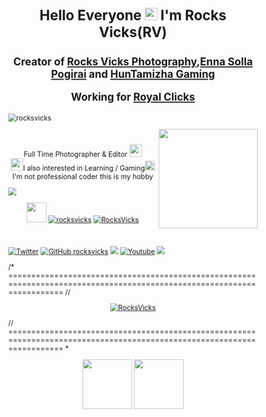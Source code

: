 <h1 align="center">Hello Everyone <img src="https://media.giphy.com/media/hvRJCLFzcasrR4ia7z/giphy.gif" width="25px"> I'm Rocks Vicks(RV) </h1>
<h2 align="center">Creator of <a href="https://www.youtube.com/c/RocksVicksPhotography?sub_confirmation=1" target="_blank">Rocks Vicks Photography</a>,<a href="https://www.youtube.com/c/EnnaSollaPogirai?sub_confirmation=1" target="_blank">Enna Solla Pogirai</a> and <a href="https://www.youtube.com/c/HunTamizha?sub_confirmation=1" target="_blank">HunTamizha Gaming</a> 
<p align="center">Working for <a href="https://www.youtube.com/c/RoyalClicks?sub_confirmation=1" target="_blank">Royal Clicks</a> </p> </h2>

<p align="left"> <img src="https://komarev.com/ghpvc/?username=rocksvicks&label=Visitors&color=blue&style=plastic" alt="rocksvicks" /> </p> 

<img align="right" src="https://media.giphy.com/media/zOvBKUUEERdNm/giphy.gif" width="200px"> <br>
<p align="center" <img src="https://media.giphy.com/media/VARsZP4OnIWUgKVouI/giphy.gif" width="40px">Full Time Photographer & Editor <img src="https://media.giphy.com/media/U4YLhjX4vz825EeTu0/giphy.gif" width="25px"> <br>
<img src="https://media.giphy.com/media/rW9bOzOzQ7zAb7Xoik/giphy.gif" width="25px">I also interested in Learning / Gaming<img src="https://media.giphy.com/media/jsJDcwJ9qqaR0kQwmj/giphy.gif" width="20px"> <br>
I'm not professional coder this is my hobby <br> </p>

![](https://readme-typing-svg.herokuapp.com?font=Montserrat&color=ffffff&lines=l+Love+My+Job;)

<p align="center"> <a href="https://www.instagram.com/rocksvicks" target="_blank"> 
 <img src="https://media.giphy.com/media/LpDmM2wSt6Hm5fKJVa/giphy.gif" width="40px"></a> 
 <a href="https://www.instagram.com/rocksvicks" target="blank"><img src="https://img.shields.io/twitter/follow/RocksVicks?logo=instagram&style=for-the-badge" alt="rocksvicks" /></a>
 <a href="https://twitter.com/RocksVicks" target="blank"><img src="https://img.shields.io/twitter/follow/RocksVicks?logo=twitter&style=for-the-badge" alt="RocksVicks" /></a></p><br>
 
 [![Twitter](https://img.shields.io/twitter/follow/rocksvicks?label=Follow&style=for-the-badge)](https://twitter.com/RocksVicks)
[![GitHub rocksvicks](https://img.shields.io/github/followers/rocksvicks?label=follow&style=social)](https://github.com/rocksvicks)
[![](https://img.shields.io/badge/LinkedIn-E4405F?style=social&logo=linkedin&label=Connect&logoColor=blue)](https://www.linkedin.com/in/gowtham-kittusamy-54b835174/)
[![Youtube](https://img.shields.io/youtube/channel/subscribers/UC_Q5Zet9Oz-UVAeJ-oE_uGQ?style=social&label=Subscribe)](https://www.youtube.com/channel/UC_Q5Zet9Oz-UVAeJ-oE_uGQ?view_as=subscriber)
[![](https://img.shields.io/badge/Instagram-E4405F?style=social&label=follow&logo=instagram&logoColor=red)](https://instagram.com/gow_t_h_a_m_r_a_j)

 /* ========================================================================================================================
//
<p align="center"> <a href="https://github.com/ryo-ma/github-profile-trophy"><img src="https://github-profile-trophy.vercel.app/?username=RocksVicks&margin-w=8" alt="RocksVicks" /></a> </p> //
 ======================================================================================================================== *
 <p align="center"> <img src="https://media.giphy.com/media/fGIsem7KrcgBRnulWL/giphy.gif" width="100px"> <img src="https://media.giphy.com/media/P078KVFgaDxUzphSOf/giphy.gif" width="100px"> <p3>
